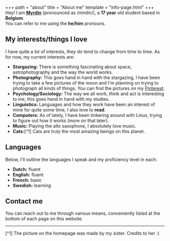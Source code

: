 +++
path = "about"
title = "About me"
template = "info-page.html"
+++
Hey! I am **[Myrdin](/about/)** (pronounced as /mirdin/), a **17 year** old student based in **Belgium**.  
You can refer to me using the **he/him** pronouns.

## My interests/things I love
I have quite a lot of interests, they do tend to change from time to time.
As for now, my current interests are: 
- **Stargazing:** There is something fascinating about space, astrophotography and the way the world works.
- **Photography:** This goes hand in hand with the stargazing, I have been trying to take a few pictures of the moon and I'm planning on trying to photograph all kinds of things. You can find the pictures on my [Pinterest](https://pinterest.com/Myrdincx/_created).
- **Psychology/Sociology:** The way we all work, think and act is interesting to me, this goes hand in hand with my studies.
- **Linguistics:** Languages and how they work have been an interest of mine for quite some time, I also love to **read**.
- **Computers:** As of lately, I have been tinkering around with Linux, trying to figure out how it works (more on that later). 
- **Music:** Playing the alto saxophone, I absolutely love music.
- **Cats:**[^1] Cats are truly the most amazing beings on this planet.
  
## Languages
Below, I'll outline the languages I speak and my proficiency level in each:
- **Dutch:** fluent
- **English:** fluent
- **French:** basic
- **Swedish:** learning

## Contact me
You can reach out to me through various means, conveniently listed at the bottom of each page on this website.
___
[^1] The picture on the homepage was made by my sister. Credits to her :)












